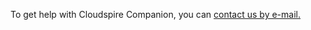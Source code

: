 To get help with Cloudspire Companion, you can [contact us by e-mail.](mailto:cloudspire.companion@gmail.com)

